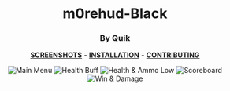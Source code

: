 <div align="center">

# m0rehud-Black 
### By Quik

**[SCREENSHOTS](../screenshots/showcase.md)** -
**[INSTALLATION](https://github.com/Hypnootize/TF2-HUD-GitHub-Resources/blob/main/installation/windows_install.md)** -
**[CONTRIBUTING](https://github.com/Hypnootize/TF2-HUD-GitHub-Resources/blob/main/contributing/github_contributing.md)**

![Main Menu](../screenshots/01_Main_Menu.jpg)
![Health Buff](../screenshots/06_Health_Buff.jpg)
![Health & Ammo Low](../screenshots/07_Health_Ammo_Low.jpg)
![Scoreboard](../screenshots/10_Scoreboard.jpg)
![Win & Damage](../screenshots/14_Win.jpg)
